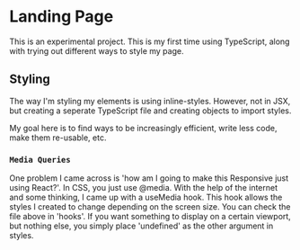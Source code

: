 # Landing Page

This is an experimental project. This is my first time using TypeScript, along with trying out different ways to style my page.

## Styling

The way I'm styling my elements is using inline-styles. However, not in JSX, but creating a seperate TypeScript file and creating objects to import styles.

My goal here is to find ways to be increasingly efficient, write less code, make them re-usable, etc.

### `Media Queries`

One problem I came across is 'how am I going to make this Responsive just using React?'. In CSS, you just use @media. With the help of the internet and some thinking, I came up with a useMedia hook. This hook allows the styles I created to change depending on the screen size. You can check the file above in 'hooks'. If you want something to display on a certain viewport, but nothing else, you simply place 'undefined' as the other argument in styles.
